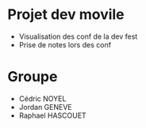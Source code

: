 # Projet dev movile

- Visualisation des conf de la dev fest
- Prise de notes lors des conf

# Groupe

- Cédric NOYEL
- Jordan GENEVE
- Raphael HASCOUET
